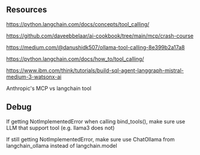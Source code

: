 ## Resources
https://python.langchain.com/docs/concepts/tool_calling/

https://github.com/daveebbelaar/ai-cookbook/tree/main/mcp/crash-course

https://medium.com/@danushidk507/ollama-tool-calling-8e399b2a17a8

https://python.langchain.com/docs/how_to/tool_calling/

https://www.ibm.com/think/tutorials/build-sql-agent-langgraph-mistral-medium-3-watsonx-ai

Anthropic's MCP vs langchain tool

## Debug

If getting NotImplementedError when calling bind_tools(), make sure use LLM that support tool (e.g. llama3 does not)

If still getting NotImplementedError, make sure use ChatOllama from langchain_ollama instead of langchain.model